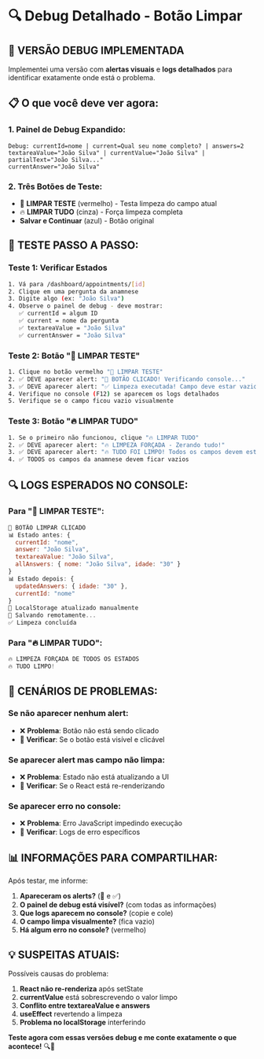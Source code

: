 # 🔍 Debug Detalhado - Botão Limpar

## 🚨 **VERSÃO DEBUG IMPLEMENTADA**

Implementei uma versão com **alertas visuais** e **logs detalhados** para identificar exatamente onde está o problema.

## 📋 **O que você deve ver agora:**

### **1. Painel de Debug Expandido:**
```
Debug: currentId=nome | current=Qual seu nome completo? | answers=2
textareaValue="João Silva" | currentValue="João Silva" | partialText="João Silva..."
currentAnswer="João Silva"
```

### **2. Três Botões de Teste:**
- 🧹 **LIMPAR TESTE** (vermelho) - Testa limpeza do campo atual
- 🔥 **LIMPAR TUDO** (cinza) - Força limpeza completa
- **Salvar e Continuar** (azul) - Botão original

## 🧪 **TESTE PASSO A PASSO:**

### **Teste 1: Verificar Estados**
```bash
1. Vá para /dashboard/appointments/[id]
2. Clique em uma pergunta da anamnese
3. Digite algo (ex: "João Silva")
4. Observe o painel de debug - deve mostrar:
   ✅ currentId = algum ID
   ✅ current = nome da pergunta
   ✅ textareaValue = "João Silva"
   ✅ currentAnswer = "João Silva"
```

### **Teste 2: Botão "🧹 LIMPAR TESTE"**
```bash
1. Clique no botão vermelho "🧹 LIMPAR TESTE"
2. ✅ DEVE aparecer alert: "🧹 BOTÃO CLICADO! Verificando console..."
3. ✅ DEVE aparecer alert: "✅ Limpeza executada! Campo deve estar vazio agora."
4. Verifique no console (F12) se aparecem os logs detalhados
5. Verifique se o campo ficou vazio visualmente
```

### **Teste 3: Botão "🔥 LIMPAR TUDO"**
```bash
1. Se o primeiro não funcionou, clique "🔥 LIMPAR TUDO"
2. ✅ DEVE aparecer alert: "🔥 LIMPEZA FORÇADA - Zerando tudo!"
3. ✅ DEVE aparecer alert: "🔥 TUDO FOI LIMPO! Todos os campos devem estar vazios."
4. ✅ TODOS os campos da anamnese devem ficar vazios
```

## 🔍 **LOGS ESPERADOS NO CONSOLE:**

### **Para "🧹 LIMPAR TESTE":**
```javascript
🧹 BOTÃO LIMPAR CLICADO
📊 Estado antes: {
  currentId: "nome",
  answer: "João Silva", 
  textareaValue: "João Silva",
  allAnswers: { nome: "João Silva", idade: "30" }
}
📊 Estado depois: { 
  updatedAnswers: { idade: "30" }, 
  currentId: "nome" 
}
💾 LocalStorage atualizado manualmente
💾 Salvando remotamente...
✅ Limpeza concluída
```

### **Para "🔥 LIMPAR TUDO":**
```javascript
🔥 LIMPEZA FORÇADA DE TODOS OS ESTADOS
🔥 TUDO LIMPO!
```

## 🚨 **CENÁRIOS DE PROBLEMAS:**

### **Se não aparecer nenhum alert:**
- ❌ **Problema**: Botão não está sendo clicado
- 🔧 **Verificar**: Se o botão está visível e clicável

### **Se aparecer alert mas campo não limpa:**
- ❌ **Problema**: Estado não está atualizando a UI
- 🔧 **Verificar**: Se o React está re-renderizando

### **Se aparecer erro no console:**
- ❌ **Problema**: Erro JavaScript impedindo execução
- 🔧 **Verificar**: Logs de erro específicos

## 📊 **INFORMAÇÕES PARA COMPARTILHAR:**

Após testar, me informe:

1. **Apareceram os alerts?** (🧹 e ✅)
2. **O painel de debug está visível?** (com todas as informações)
3. **Que logs aparecem no console?** (copie e cole)
4. **O campo limpa visualmente?** (fica vazio)
5. **Há algum erro no console?** (vermelho)

## 💡 **SUSPEITAS ATUAIS:**

Possíveis causas do problema:
1. **React não re-renderiza** após setState
2. **currentValue** está sobrescrevendo o valor limpo
3. **Conflito entre textareaValue e answers**
4. **useEffect** revertendo a limpeza
5. **Problema no localStorage** interferindo

**Teste agora com essas versões debug e me conte exatamente o que acontece!** 🔍🧪


